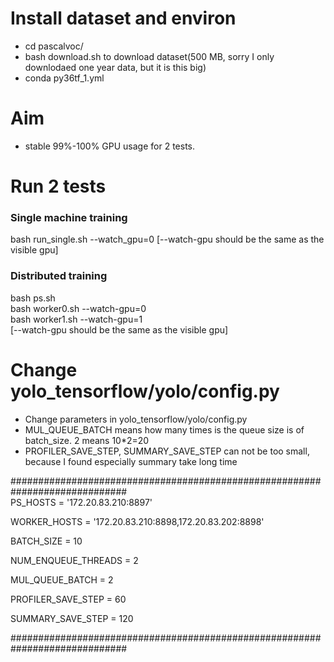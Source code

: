# Install dataset and environ
- cd pascalvoc/  
- bash download.sh  to download dataset(500 MB, sorry I only downlodaed one year data, but it is this big)
- conda py36tf_1.yml


# Aim
- stable 99%-100% GPU usage for 2 tests.

#  Run 2 tests
### Single machine training 
bash run_single.sh --watch_gpu=0 [--watch-gpu should be the same as the visible gpu]
### Distributed training  
bash ps.sh  
bash worker0.sh --watch-gpu=0  
bash worker1.sh  --watch-gpu=1  
[--watch-gpu should be the same as the visible gpu]

# Change yolo_tensorflow/yolo/config.py
- Change parameters in yolo_tensorflow/yolo/config.py  
- MUL_QUEUE_BATCH means how many times is the queue size is of batch_size. 2 means 10*2=20
- PROFILER_SAVE_STEP, SUMMARY_SAVE_STEP can not be too small, because I found especially summary take long time

#############################################################################  
PS_HOSTS  = '172.20.83.210:8897'  

WORKER_HOSTS = '172.20.83.210:8898,172.20.83.202:8898'  

BATCH_SIZE = 10  

NUM_ENQUEUE_THREADS = 2  

MUL_QUEUE_BATCH = 2  

PROFILER_SAVE_STEP = 60  

SUMMARY_SAVE_STEP = 120  

#############################################################################  
